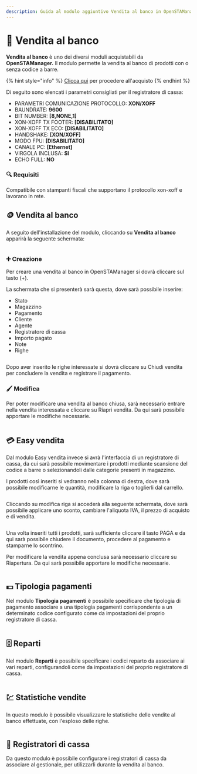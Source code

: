 ```yaml
---
description: Guida al modulo aggiuntivo Vendita al banco in OpenSTAManager
---
```


# 📗 Vendita al banco

**Vendita al banco** è uno dei diversi moduli acquistabili da **OpenSTAManager.** Il modulo permette la vendita al banco di prodotti con o senza codice a barre.

{% hint style="info" %}
[Clicca qui](https://shop.openstamanager.com/prodotto/vendita-al-banco/) per procedere all'acquisto
{% endhint %}

Di seguito sono elencati i parametri consigliati per il registratore di cassa:

* PARAMETRI COMUNICAZIONE PROTOCOLLO: **XON/XOFF**
* BAUNDRATE: **9600**
* BIT NUMBER: **\[8,NONE,1]**
* XON-XOFF TX FOOTER: **\[DISABILITATO]**
* XON-XOFF TX ECO: **\[DISABILITATO]**
* HANDSHAKE: **\[XON/XOFF]**
* MODO FPU: **\[DISABILITATO]**
* CANALE PC: **\[Ethernet]**
* VIRGOLA INCLUSA: **SI**
* ECHO FULL: **NO**

### 🔍 Requisiti

Compatibile con stampanti fiscali che supportano il protocollo xon-xoff e lavorano in rete.

## 🪙 Vendita al banco

A seguito dell'installazione del modulo, cliccando su **Vendita al banco** apparirà la seguente schermata:

<figure><img src="../.gitbook/assets/immagine (1) (1).png" alt=""><figcaption></figcaption></figure>

### ➕ Creazione

Per creare una vendita al banco in OpenSTAManager si dovrà cliccare sul tasto (+).

La schermata che si presenterà sarà questa, dove sarà possibile inserire:

* Stato
* Magazzino
* Pagamento
* Cliente
* Agente
* Registratore di cassa
* Importo pagato
* Note
* Righe

<figure><img src="../.gitbook/assets/immagine (1) (1) (1).png" alt=""><figcaption></figcaption></figure>

Dopo aver inserito le righe interessate si dovrà cliccare su Chiudi vendita per concludere la vendita e registrare il pagamento.

### 🖌️ Modifica

Per poter modificare una vendita al banco chiusa, sarà necessario entrare nella vendita interessata e cliccare su Riapri vendita. Da qui sarà possibile apportare le modifiche necessarie.

<figure><img src="../.gitbook/assets/immagine (2) (1).png" alt=""><figcaption></figcaption></figure>

## 💳 Easy vendita

Dal modulo Easy vendita invece si avrà l'interfaccia di un registratore di cassa, da cui sarà possibile movimentare i prodotti mediante scansione del codice a barre o selezionandoli dalle categorie presenti in magazzino.

I prodotti così inseriti si vedranno nella colonna di destra, dove sarà possibile modificarne le quantità, modificare la riga o toglierli dal carrello.

<figure><img src="../.gitbook/assets/immagine (5).png" alt=""><figcaption></figcaption></figure>

Cliccando su modifica riga si accederà alla seguente schermata, dove sarà possibile applicare uno sconto, cambiare l'aliquota IVA, il prezzo di acquisto e di vendita.

<figure><img src="../.gitbook/assets/immagine (6).png" alt=""><figcaption></figcaption></figure>

Una volta inseriti tutti i prodotti, sarà sufficiente cliccare il tasto PAGA e da qui sarà possibile chiudere il documento, procedere al pagamento e stamparne lo scontrino.

Per modificare la vendita appena conclusa sarà necessario cliccare su Riapertura. Da qui sarà possibile apportare le modifiche necessarie.

<figure><img src="../.gitbook/assets/immagine (7).png" alt=""><figcaption></figcaption></figure>

## 💵 Tipologia pagamenti

Nel modulo **Tipologia pagamenti** è possibile specificare che tipologia di pagamento associare a una tipologia pagamenti corrispondente a un determinato codice configurato come da impostazioni del proprio registratore di cassa.

<figure><img src="../.gitbook/assets/immagine (8).png" alt=""><figcaption></figcaption></figure>

## 🗄️ Reparti

Nel modulo **Reparti** è possibile specificare i codici reparto da associare ai vari reparti, configurandoli come da impostazioni del proprio registratore di cassa.

<figure><img src="../.gitbook/assets/immagine (9).png" alt=""><figcaption></figcaption></figure>

## 💹 Statistiche vendite

In questo modulo è possibile visualizzare le statistiche delle vendite al banco effettuate, con l'esploso delle righe.

<figure><img src="../.gitbook/assets/immagine (10).png" alt=""><figcaption></figcaption></figure>

## 🧰 Registratori di cassa

Da questo modulo è possibile configurare i registratori di cassa da associare al gestionale, per utilizzarli durante la vendita al banco.

<figure><img src="../.gitbook/assets/immagine (11).png" alt=""><figcaption></figcaption></figure>

